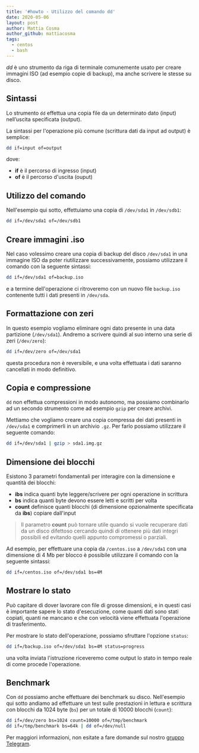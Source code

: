 ```yaml
---
title: '#howto - Utilizzo del comando dd'
date: 2020-05-06
layout: post
author: Mattia Cosma
author_github: mattiacosma
tags:
  - centos  
  - bash
---
```

*dd* è uno strumento da riga di terminale comunemente usato per creare immagini ISO (ad esempio copie di backup), ma anche scrivere le stesse su disco.

## Sintassi

Lo strumento `dd` effettua una copia file da un determinato dato (input) nell’uscita specificata (output).

La sintassi per l'operazione più comune (scrittura dati da input ad output) è semplice:

```bash
dd if=input of=output
```

dove:

- **if** è il percorso di ingresso (input)
- **of** è il percorso d'uscita (ouput)


## Utilizzo del comando

Nell'esempio qui sotto, effettuiamo una copia di `/dev/sda1` in `/dev/sdb1`:

```bash
dd if=/dev/sda1 of=/dev/sdb1
```

## Creare immagini .iso

Nel caso volessimo creare una copia di backup del disco `/dev/sda1` in una immagine ISO da poter riutilizzare successivamente, possiamo utilizzare il comando con la seguente sintassi:

```bash
dd if=/dev/sda1 of=backup.iso
```

e a termine dell'operazione ci ritroveremo con un nuovo file `backup.iso` contenente tutti i dati presenti in `/dev/sda`.

## Formattazione con zeri

In questo esempio vogliamo eliminare ogni dato presente in una data partizione (`/dev/sda1`). Andremo a scrivere quindi al suo interno una serie di zeri (`/dev/zero`):

```bash
dd if=/dev/zero of=/dev/sda1
```

questa procedura non è reversibile, e una volta effettuata i dati saranno cancellati in modo definitivo.

## Copia e compressione

`dd` non effettua compressioni in modo autonomo, ma possiamo combinarlo ad un secondo strumento come ad esempio `gzip` per creare archivi.

Mettiamo che vogliamo creare una copia compressa dei dati presenti in `/dev/sda1` e comprimerli in un archivio `.gz`. Per farlo possiamo utilizzare il seguente comando:

```bash
dd if=/dev/sda1 | gzip > sda1.img.gz
```

## Dimensione dei blocchi

Esistono 3 parametri fondamentali per interagire con la dimensione e quantità dei blocchi:

- **ibs** indica quanti byte leggere/scrivere per ogni operazione in scrittura
- **bs** indica quanti byte devono essere letti e scritti per volta
- **count** definisce quanti blocchi (di dimensione opzionalmente specificata da **ibs**) copiare dall'input

> Il parametro **count** può tornare utile quando si vuole recuperare dati da un disco difettoso cercando quindi di ottenere più dati integri possibili ed evitando quelli appunto compromessi o parziali.

Ad esempio, per effettuare una copia da `/centos.iso` a `/dev/sda1` con una dimensione di 4 Mb per blocco è possibile utilizzare il comando con la seguente sintassi:

```bash
dd if=/centos.iso of=/dev/sda1 bs=4M
```

## Mostrare lo stato

Può capitare di dover lavorare con file di grosse dimensioni, e in questi casi è importante sapere lo stato d'esecuzione, come quanti dati sono stati copiati, quanti ne mancano e che con velocità viene effettuata l'operazione di trasferimento.

Per mostrare lo stato dell'operazione, possiamo sfruttare l'opzione `status`:

```bash
dd if=/backup.iso of=/dev/sda1 bs=4M status=progress
```

una volta inviata l'istruzione riceveremo come output lo stato in tempo reale di come procede l'operazione.

## Benchmark

Con `dd` possiamo anche effettuare dei benchmark su disco. Nell'esempio qui sotto andiamo ad effettuare un test sulle prestazioni in lettura e scrittura con blocchi da 1024 byte (`bs`) per un totale di 10000 blocchi (`count`):

```bash
dd if=/dev/zero bs=1024 count=10000 of=/tmp/benchmark
dd if=/tmp/benchmark bs=64k | dd of=/dev/null
```

Per maggiori informazioni, non esitate a fare domande sul nostro [gruppo Telegram](https://t.me/linuxpeople).